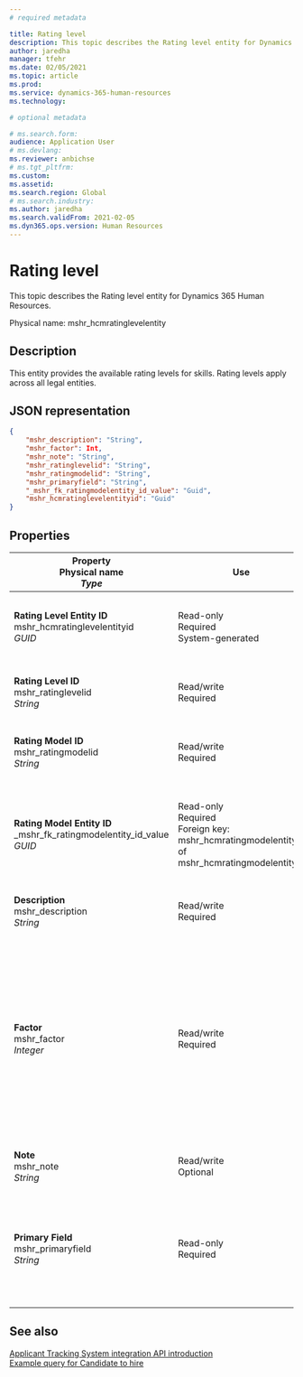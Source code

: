 ```yaml
---
# required metadata

title: Rating level
description: This topic describes the Rating level entity for Dynamics 365 Human Resources.
author: jaredha
manager: tfehr
ms.date: 02/05/2021
ms.topic: article
ms.prod: 
ms.service: dynamics-365-human-resources
ms.technology: 

# optional metadata

# ms.search.form: 
audience: Application User
# ms.devlang: 
ms.reviewer: anbichse
# ms.tgt_pltfrm: 
ms.custom: 
ms.assetid: 
ms.search.region: Global
# ms.search.industry: 
ms.author: jaredha
ms.search.validFrom: 2021-02-05
ms.dyn365.ops.version: Human Resources
---
```


# Rating level

This topic describes the Rating level entity for Dynamics 365 Human Resources.

Physical name: mshr_hcmratinglevelentity

## Description

This entity provides the available rating levels for skills. Rating levels apply across all legal entities.

## JSON representation

```json
{
    "mshr_description": "String",
    "mshr_factor": Int,
    "mshr_note": "String",
    "mshr_ratinglevelid": "String",
    "mshr_ratingmodelid": "String",
    "mshr_primaryfield": "String",
    "_mshr_fk_ratingmodelentity_id_value": "Guid",
    "mshr_hcmratinglevelentityid": "Guid"
}
```

## Properties

| Property<br>**Physical name**<br>***Type*** | Use | Description |
| --- | --- | --- |
| **Rating Level Entity ID**<br>mshr_hcmratinglevelentityid<br>*GUID* | Read-only<br>Required<br>System-generated | The system-generated unique identifier for the level. |
| **Rating Level ID**<br>mshr_ratinglevelid<br>*String* | Read/write<br>Required | User-readable unique identifier for the level. |
| **Rating Model ID**<br>mshr_ratingmodelid<br>*String* | Read/write<br>Required | The rating model to which the rating level belongs. |
| **Rating Model Entity ID**<br>_mshr_fk_ratingmodelentity_id_value<br>*GUID* | Read-only<br>Required<br>Foreign key: mshr_hcmratingmodelentityid of mshr_hcmratingmodelentity | The system-generated identifier for the rating model to which the rating level belongs. |
| **Description**<br>mshr_description<br>*String* | Read/write<br>Required | The description of the rating level. |
| **Factor**<br>mshr_factor<br>*Integer* | Read/write<br>Required | The factor for the rating level. When you compare items with a different number of rating levels, the factor is used to normalize the scores. The value must be an integer between 0 and 9. |
| **Note**<br>mshr_note<br>*String* | Read/write<br>Optional | Any notes associated with the rating level. |
| **Primary Field**<br>mshr_primaryfield<br>*String* | Read-only<br>Required | Field to be used as an identifier of the entity record. Combination of rating level ID and rating model ID. |

## See also

[Applicant Tracking System integration API introduction](hr-admin-integration-ats-api-introduction.md)<br>
[Example query for Candidate to hire](hr-admin-integration-ats-api-candidate-to-hire-example-query.md)

